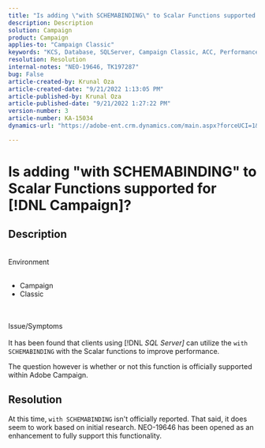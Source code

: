 ```yaml
---
title: "Is adding \"with SCHEMABINDING\" to Scalar Functions supported for [!DNL Campaign]?"
description: Description
solution: Campaign
product: Campaign
applies-to: "Campaign Classic"
keywords: "KCS, Database, SQLServer, Campaign Classic, ACC, Performance"
resolution: Resolution
internal-notes: "NEO-19646, TK197287"
bug: False
article-created-by: Krunal Oza
article-created-date: "9/21/2022 1:13:05 PM"
article-published-by: Krunal Oza
article-published-date: "9/21/2022 1:27:22 PM"
version-number: 3
article-number: KA-15034
dynamics-url: "https://adobe-ent.crm.dynamics.com/main.aspx?forceUCI=1&pagetype=entityrecord&etn=knowledgearticle&id=65c3361d-af39-ed11-9db0-0022480867bd"

---
```

# Is adding "with SCHEMABINDING" to Scalar Functions supported for [!DNL Campaign]?

## Description

<br>Environment<br><br>
- Campaign
- Classic



<br><br>Issue/Symptoms<br><br>
It has been found that clients using [!DNL *SQL Server]* can utilize the `with SCHEMABINDING` with the Scalar functions to improve performance.

The question however is whether or not this function is officially supported within Adobe Campaign.


## Resolution


At this time, `with SCHEMABINDING` isn't officially reported. That said, it does seem to work based on initial research. NEO-19646 has been opened as an enhancement to fully support this functionality.
